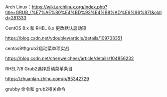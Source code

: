 Arch Linux：https://wiki.archlinux.org/index.php?title=GRUB_(%E7%AE%80%E4%BD%93%E4%B8%AD%E6%96%87)&oldid=281333


CentOS 8.x 和 RHEL 8.x 更改默认启动项

https://blog.csdn.net/vdoublev/article/details/109703351

centos8中grub2启动菜单项实战

https://blog.csdn.net/chenweicheer/article/details/104856232

RHEL7/8 Grub2选择启动菜单条目

https://zhuanlan.zhihu.com/p/85342729

grubby 命令和 grub2相关命令